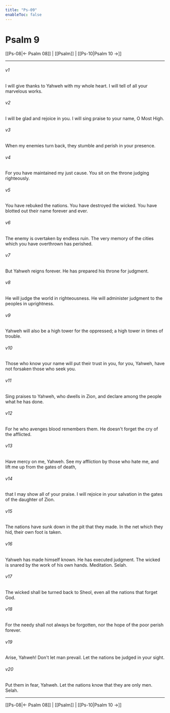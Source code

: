 ```yaml
---
title: "Ps-09"
enableToc: false
---
```

# Psalm 9

[[Ps-08|← Psalm 08]] | [[Psalm]] | [[Ps-10|Psalm 10 →]]
***



###### v1 
I will give thanks to Yahweh with my whole heart. I will tell of all your marvelous works. 

###### v2 
I will be glad and rejoice in you. I will sing praise to your name, O Most High. 

###### v3 
When my enemies turn back, they stumble and perish in your presence. 

###### v4 
For you have maintained my just cause. You sit on the throne judging righteously. 

###### v5 
You have rebuked the nations. You have destroyed the wicked. You have blotted out their name forever and ever. 

###### v6 
The enemy is overtaken by endless ruin. The very memory of the cities which you have overthrown has perished. 

###### v7 
But Yahweh reigns forever. He has prepared his throne for judgment. 

###### v8 
He will judge the world in righteousness. He will administer judgment to the peoples in uprightness. 

###### v9 
Yahweh will also be a high tower for the oppressed; a high tower in times of trouble. 

###### v10 
Those who know your name will put their trust in you, for you, Yahweh, have not forsaken those who seek you. 

###### v11 
Sing praises to Yahweh, who dwells in Zion, and declare among the people what he has done. 

###### v12 
For he who avenges blood remembers them. He doesn't forget the cry of the afflicted. 

###### v13 
Have mercy on me, Yahweh. See my affliction by those who hate me, and lift me up from the gates of death, 

###### v14 
that I may show all of your praise. I will rejoice in your salvation in the gates of the daughter of Zion. 

###### v15 
The nations have sunk down in the pit that they made. In the net which they hid, their own foot is taken. 

###### v16 
Yahweh has made himself known. He has executed judgment. The wicked is snared by the work of his own hands. Meditation. Selah. 

###### v17 
The wicked shall be turned back to Sheol, even all the nations that forget God. 

###### v18 
For the needy shall not always be forgotten, nor the hope of the poor perish forever. 

###### v19 
Arise, Yahweh! Don't let man prevail. Let the nations be judged in your sight. 

###### v20 
Put them in fear, Yahweh. Let the nations know that they are only men. Selah.

***
[[Ps-08|← Psalm 08]] | [[Psalm]] | [[Ps-10|Psalm 10 →]]
